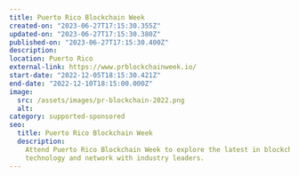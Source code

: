 ```yaml
---
title: Puerto Rico Blockchain Week
created-on: "2023-06-27T17:15:30.355Z"
updated-on: "2023-06-27T17:15:30.380Z"
published-on: "2023-06-27T17:15:30.400Z"
description:
location: Puerto Rico
external-link: https://www.prblockchainweek.io/
start-date: "2022-12-05T18:15:30.421Z"
end-date: "2022-12-10T18:15:00.000Z"
image:
  src: /assets/images/pr-blockchain-2022.png
  alt:
category: supported-sponsored
seo:
  title: Puerto Rico Blockchain Week
  description:
    Attend Puerto Rico Blockchain Week to explore the latest in blockchain
    technology and network with industry leaders.
---
```

